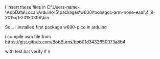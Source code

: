 I insert these files in C:\Users-name-\AppData\Local\Arduino15\packages\w600\tools\gcc-arm-none-eabi\4_9-2015q1-20150306\bin

So... i installed first package w600-pico in arduino

i compile asm file from https://gist.github.com/BobBurns/bb601d3432650073a8b4

with test.bat verify if n

